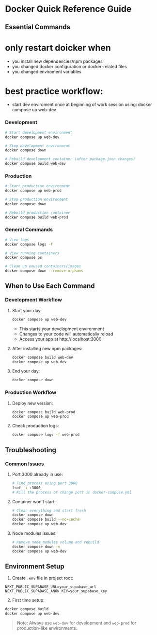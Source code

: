 # Docker Quick Reference Guide

## Essential Commands

# only restart doicker when

- you install new dependencies/npm packages
- you changed docker configuration or docker-related files
- you changed enviroment variables

# best practice workflow:

- start dev enviroment once at beginning of work session using:
  docker compose up web-dev

### Development

```bash
# Start development environment
docker compose up web-dev

# Stop development environment
docker compose down

# Rebuild development container (after package.json changes)
docker compose build web-dev
```

### Production

```bash
# Start production environment
docker compose up web-prod

# Stop production environment
docker compose down

# Rebuild production container
docker compose build web-prod
```

### General Commands

```bash
# View logs
docker compose logs -f

# View running containers
docker compose ps

# Clean up unused containers/images
docker compose down --remove-orphans
```

## When to Use Each Command

### Development Workflow

1. Start your day:

   ```bash
   docker compose up web-dev
   ```

   - This starts your development environment
   - Changes to your code will automatically reload
   - Access your app at http://localhost:3000

2. After installing new npm packages:

   ```bash
   docker compose build web-dev
   docker compose up web-dev
   ```

3. End your day:
   ```bash
   docker compose down
   ```

### Production Workflow

1. Deploy new version:

   ```bash
   docker compose build web-prod
   docker compose up web-prod
   ```

2. Check production logs:
   ```bash
   docker compose logs -f web-prod
   ```

## Troubleshooting

### Common Issues

1. Port 3000 already in use:

   ```bash
   # Find process using port 3000
   lsof -i :3000
   # Kill the process or change port in docker-compose.yml
   ```

2. Container won't start:

   ```bash
   # Clean everything and start fresh
   docker compose down
   docker compose build --no-cache
   docker compose up web-dev
   ```

3. Node modules issues:
   ```bash
   # Remove node_modules volume and rebuild
   docker compose down -v
   docker compose up web-dev
   ```

## Environment Setup

1. Create `.env` file in project root:

```env
NEXT_PUBLIC_SUPABASE_URL=your_supabase_url
NEXT_PUBLIC_SUPABASE_ANON_KEY=your_supabase_key
```

2. First time setup:

```bash
docker compose build
docker compose up web-dev
```

> Note: Always use `web-dev` for development and `web-prod` for production-like environments.
